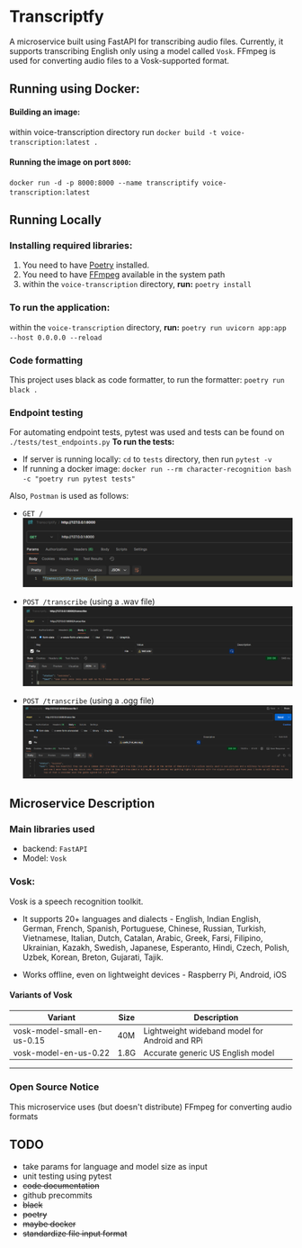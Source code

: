 # Transcriptfy
A microservice built using FastAPI for transcribing audio files. Currently, it supports transcribing English only using a model called `Vosk`. FFmpeg is used for converting audio files to a Vosk-supported format.


## Running using Docker:
#### Building an image:
within voice-transcription directory run `docker build -t voice-transcription:latest .`
#### Running the image on port `8000`:
`docker run -d -p 8000:8000 --name transcriptify voice-transcription:latest`

## Running Locally
### Installing required libraries:
 1. You need to have [Poetry](https://python-poetry.org/docs/) installed.
 2. You need to have [FFmpeg](https://www.ffmpeg.org/download.html) available in the system path
 2. within the `voice-transcription` directory, **run:** `poetry install` 

### To run the application:
 within the `voice-transcription` directory, **run:** `poetry run uvicorn app:app --host 0.0.0.0 --reload` 
 
### Code formatting
This project uses black as code formatter, to run the formatter:
`poetry run black .`

### Endpoint testing
For automating endpoint tests, pytest was used and tests can be found on `./tests/test_endpoints.py`
**To run the tests:**
- If server is running locally: `cd` to `tests` directory, then run `pytest -v`
- If running a docker image: `docker run --rm character-recognition bash -c "poetry run pytest tests"`

Also, `Postman` is used as follows:

- `GET /`
![GET request](/voice-transcription/endpoint_testing/screenshots/get1.png "Title")

- `POST /transcribe` (using a .wav file)
![POST request](/voice-transcription/endpoint_testing/screenshots/post1.png "Title")

- `POST /transcribe` (using a .ogg file)
![POST request](/voice-transcription/endpoint_testing/screenshots/post2.png "Title")

## Microservice Description
### Main libraries used
- backend: `FastAPI`
- Model: `Vosk`


### Vosk:

Vosk is a speech recognition toolkit.

- It supports 20+ languages and dialects - English, Indian English, German, French, Spanish, Portuguese, Chinese, Russian, Turkish, Vietnamese, Italian, Dutch, Catalan, Arabic, Greek, Farsi, Filipino, Ukrainian, Kazakh, Swedish, Japanese, Esperanto, Hindi, Czech, Polish, Uzbek, Korean, Breton, Gujarati, Tajik.

- Works offline, even on lightweight devices - Raspberry Pi, Android, iOS

#### Variants of Vosk

| Variant | Size | Description |
|---|---|---|
| vosk-model-small-en-us-0.15 | 40M | Lightweight wideband model for Android and RPi |
| vosk-model-en-us-0.22 | 1.8G | Accurate generic US English model |

---

### Open Source Notice
This microservice uses (but doesn't distribute) FFmpeg for converting audio formats


## TODO

- take params for language and model size as input
- unit testing using pytest
- ~~code documentation~~
- github precommits
- ~~black~~
- ~~poetry~~
- ~~maybe docker~~
- ~~standardize file input format~~